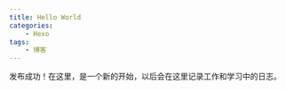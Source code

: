 ```yaml
---
title: Hello World
categories:
    - Hexo
tags: 
    - 博客
---
```


发布成功！在这里，是一个新的开始，以后会在这里记录工作和学习中的日志。
